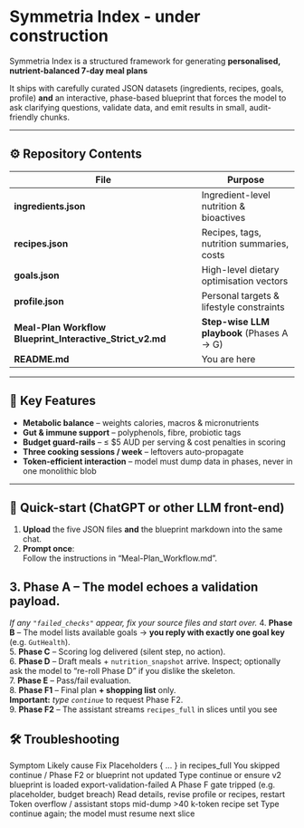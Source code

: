 # Symmetria Index - under construction 

Symmetria Index is a structured framework for generating **personalised, nutrient-balanced 7-day meal plans** 

It ships with carefully curated JSON datasets (ingredients, recipes, goals, profile) **and** an interactive, phase-based blueprint that forces the model to ask clarifying questions, validate data, and emit results in small, audit-friendly chunks.

---

## ⚙️ Repository Contents

| File | Purpose |
|------|---------|
| **ingredients.json** | Ingredient-level nutrition & bioactives |
| **recipes.json** | Recipes, tags, nutrition summaries, costs |
| **goals.json** | High-level dietary optimisation vectors |
| **profile.json** | Personal targets & lifestyle constraints |
| **Meal-Plan Workflow Blueprint_Interactive_Strict_v2.md** | **Step-wise LLM playbook** (Phases A → G) |
| **README.md** | You are here |

---

## 🌟 Key Features

* **Metabolic balance** – weights calories, macros & micronutrients  
* **Gut & immune support** – polyphenols, fibre, probiotic tags  
* **Budget guard-rails** – ≤ $5 AUD per serving & cost penalties in scoring  
* **Three cooking sessions / week** – leftovers auto-propagate  
* **Token-efficient interaction** – model must dump data in phases, never in one monolithic blob

---

## 🚀 Quick-start (ChatGPT or other LLM front-end)

1. **Upload** the five JSON files **and** the blueprint markdown into the same chat.  
2. **Prompt once**:  
Follow the instructions in “Meal-Plan_Workflow.md”.


## 3. **Phase A** – The model echoes a validation payload.  
*If any `"failed_checks"` appear, fix your source files and start over.*
4. **Phase B** – The model lists available goals → **you reply with exactly one goal key** (e.g. `GutHealth`).  
5. **Phase C** – Scoring log delivered (silent step, no action).  
6. **Phase D** – Draft meals + `nutrition_snapshot` arrive. Inspect; optionally ask the model to “re-roll Phase D” if you dislike the skeleton.  
7. **Phase E** – Pass/fail evaluation.  
8. **Phase F1** – Final plan **+ shopping list** only.  
**Important:** *type `continue`* to request Phase F2.  
9. **Phase F2** – The assistant streams `recipes_full` in slices until you see  

## 🛠 Troubleshooting
Symptom	Likely cause	Fix
Placeholders { … } in recipes_full	You skipped continue / Phase F2 or blueprint not updated	Type continue or ensure v2 blueprint is loaded
export-validation-failed	A Phase F gate tripped (e.g. placeholder, budget breach)	Read details, revise profile or recipes, restart
Token overflow / assistant stops mid-dump	>40 k-token recipe set	Type continue again; the model must resume next slice

